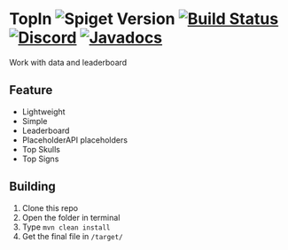# TopIn ![Spiget Version](https://img.shields.io/spiget/version/83017?color=orange&label=version) [![Build Status](https://ci.codemc.io/job/TopIn-MC/job/TopIn/badge/icon)](https://ci.codemc.io/job/TopIn-MC/job/TopIn/) [![Discord](https://img.shields.io/discord/660795353037144064)](https://discord.gg/9m4GdFD) [![Javadocs](https://img.shields.io/badge/javadocs-link-green)](https://topin-mc.github.io/TopIn/)
Work with data and leaderboard
## Feature
* Lightweight
* Simple
* Leaderboard
* PlaceholderAPI placeholders
* Top Skulls
* Top Signs
## Building
1. Clone this repo
2. Open the folder in terminal
3. Type `mvn clean install`
4. Get the final file in `/target/`
